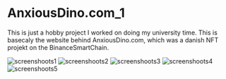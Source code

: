 # AnxiousDino.com_1

This is just a hobby project I worked on doing my university time. 
This is basecaly the website behind AnxiousDino.com, which was a danish NFT projekt on the BinanceSmartChain.

![screenshoots1](/Users/Jacob/Desktop/AnxiousDino.com_1/assets/screenshoots/1.png)
![screenshoots2](/Users/Jacob/Desktop/AnxiousDino.com_1/assets/screenshoots/2.png)
![screenshoots3](/Users/Jacob/Desktop/AnxiousDino.com_1/assets/screenshoots/3.png)
![screenshoots4](/Users/Jacob/Desktop/AnxiousDino.com_1/assets/screenshoots/4.png)
![screenshoots5](/Users/Jacob/Desktop/AnxiousDino.com_1/assets/screenshoots/5.png)



